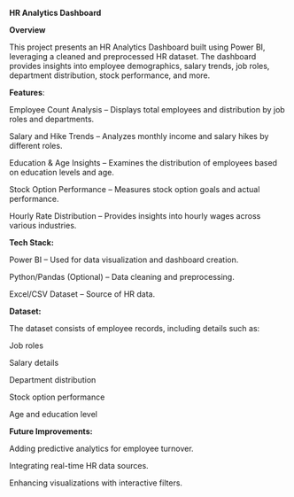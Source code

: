 **HR Analytics Dashboard**



**Overview**

This project presents an HR Analytics Dashboard built using Power BI, leveraging a cleaned and preprocessed HR dataset. The dashboard provides insights into employee demographics, salary trends, job roles, department distribution, stock performance, and more.



**Features**:

Employee Count Analysis – Displays total employees and distribution by job roles and departments.

Salary and Hike Trends – Analyzes monthly income and salary hikes by different roles.

Education & Age Insights – Examines the distribution of employees based on education levels and age.

Stock Option Performance – Measures stock option goals and actual performance.

Hourly Rate Distribution – Provides insights into hourly wages across various industries.




**Tech Stack:**

Power BI – Used for data visualization and dashboard creation.

Python/Pandas (Optional) – Data cleaning and preprocessing.

Excel/CSV Dataset – Source of HR data.



**Dataset:**

The dataset consists of employee records, including details such as:

Job roles

Salary details

Department distribution

Stock option performance

Age and education level




**Future Improvements:**

Adding predictive analytics for employee turnover.

Integrating real-time HR data sources.

Enhancing visualizations with interactive filters.













